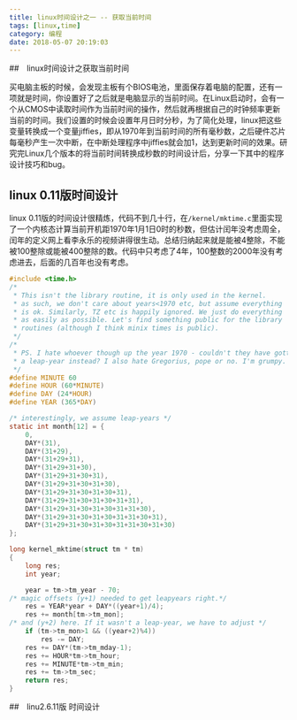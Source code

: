 ```yaml
---
title: linux时间设计之一 -- 获取当前时间
tags: [linux,time]
category: 编程
date: 2018-05-07 20:19:03
---
```


##　linux时间设计之获取当前时间

买电脑主板的时候，会发现主板有个BIOS电池，里面保存着电脑的配置，还有一项就是时间，你设置好了之后就是电脑显示的当前时间。在Linux启动时，会有一个从CMOS中读取时间作为当前时间的操作，然后就再根据自己的时钟频率更新当前的时间。我们设置的时候会设置年月日时分秒，为了简化处理，linux把这些变量转换成一个变量jiffies，即从1970年到当前时间的所有毫秒数，之后硬件芯片每毫秒产生一次中断，在中断处理程序中jiffies就会加1，达到更新时间的效果。研究完Linux几个版本的将当前时间转换成秒数的时间设计后，分享一下其中的程序设计技巧和bug。

## linux 0.11版时间设计

linux 0.11版的时间设计很精炼，代码不到几十行，在`/kernel/mktime.c`里面实现了一个内核态计算当前开机距1970年1月1日0时的秒数，但估计闰年没考虑周全，闰年的定义网上看李永乐的视频讲得很生动。总结归纳起来就是能被4整除，不能被100整除或能被400整除的数。代码中只考虑了4年，100整数的2000年没有考虑进去，后面的几百年也没有考虑。

```c
#include <time.h>
/*
 * This isn't the library routine, it is only used in the kernel.
 * as such, we don't care about years<1970 etc, but assume everything
 * is ok. Similarly, TZ etc is happily ignored. We just do everything
 * as easily as possible. Let's find something public for the library
 * routines (although I think minix times is public).
 */
/*
 * PS. I hate whoever though up the year 1970 - couldn't they have gotten
 * a leap-year instead? I also hate Gregorius, pope or no. I'm grumpy.
 */
#define MINUTE 60
#define HOUR (60*MINUTE)
#define DAY (24*HOUR)
#define YEAR (365*DAY)

/* interestingly, we assume leap-years */
static int month[12] = {
	0,
	DAY*(31),
	DAY*(31+29),
	DAY*(31+29+31),
	DAY*(31+29+31+30),
	DAY*(31+29+31+30+31),
	DAY*(31+29+31+30+31+30),
	DAY*(31+29+31+30+31+30+31),
	DAY*(31+29+31+30+31+30+31+31),
	DAY*(31+29+31+30+31+30+31+31+30),
	DAY*(31+29+31+30+31+30+31+31+30+31),
	DAY*(31+29+31+30+31+30+31+31+30+31+30)
};

long kernel_mktime(struct tm * tm)
{
	long res;
	int year;

	year = tm->tm_year - 70;
/* magic offsets (y+1) needed to get leapyears right.*/
	res = YEAR*year + DAY*((year+1)/4);
	res += month[tm->tm_mon];
/* and (y+2) here. If it wasn't a leap-year, we have to adjust */
	if (tm->tm_mon>1 && ((year+2)%4))
		res -= DAY;
	res += DAY*(tm->tm_mday-1);
	res += HOUR*tm->tm_hour;
	res += MINUTE*tm->tm_min;
	res += tm->tm_sec;
	return res;
}
```



##　linu2.6.11版 时间设计 
